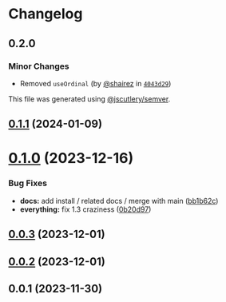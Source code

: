 # Changelog

## 0.2.0

### Minor Changes

- Removed `useOrdinal` (by [@shairez](https://github.com/shairez) in [`4043d29`](https://github.com/qwikifiers/qwik-ui/commit/4043d29dcc39b03f16c79d659da592af3fbeafeb))

This file was generated using [@jscutlery/semver](https://github.com/jscutlery/semver).

## [0.1.1](https://github.com/qwikifiers/qwik-ui/compare/utils-0.1.0...utils-0.1.1) (2024-01-09)

# [0.1.0](https://github.com/qwikifiers/qwik-ui/compare/utils-0.0.3...utils-0.1.0) (2023-12-16)

### Bug Fixes

- **docs:** add install / related docs / merge with main ([bb1b62c](https://github.com/qwikifiers/qwik-ui/commit/bb1b62cd87d376858fd706e9b5344603be87127c))
- **everything:** fix 1.3 craziness ([0b20d97](https://github.com/qwikifiers/qwik-ui/commit/0b20d97af41f75bc7e1215391fd1c202ee8a9366))

## [0.0.3](https://github.com/qwikifiers/qwik-ui/compare/utils-0.0.2...utils-0.0.3) (2023-12-01)

## [0.0.2](https://github.com/qwikifiers/qwik-ui/compare/utils-0.0.1...utils-0.0.2) (2023-12-01)

## 0.0.1 (2023-11-30)
